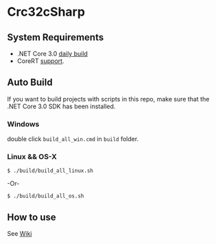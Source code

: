 # Crc32cSharp

## System  Requirements

+ .NET Core 3.0 [daily build](https://github.com/dotnet/core-sdk/blob/master/README.md#installers-and-binaries)
+ CoreRT [support](https://github.com/dotnet/corert/blob/master/samples/prerequisites.md).

## Auto Build

If you want to build projects with scripts in this repo, make sure that the .NET Core 3.0 SDK has been installed.

### Windows

double click `build_all_win.cmd` in `build` folder.

### Linux && OS-X

`$ ./build/build_all_linux.sh`

-Or- 

`$ ./build/build_all_os.sh`

## How to use

See [Wiki](https://github.com/differentrain/Crc32cSharp/wiki)
